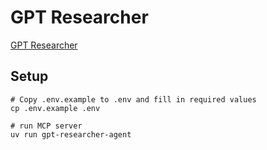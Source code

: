 
# GPT Researcher

[GPT Researcher](https://github.com/assafelovic/gpt-researcher)

## Setup

```shell
# Copy .env.example to .env and fill in required values
cp .env.example .env

# run MCP server
uv run gpt-researcher-agent
```
